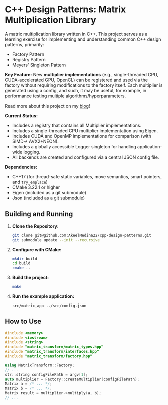 # C++ Design Patterns: Matrix Multiplication Library

A matrix multiplication library written in C++. This project serves as a learning exercise for implementing and understanding common C++ design patterns, primarily:
* Factory Pattern
* Registry Pattern
* Meyers' Singleton Pattern

**Key Feature:** New **multiplier implementations** (e.g., single-threaded CPU, CUDA-accelerated GPU, OpenCL) can be registered and used via the factory without requiring modifications to the factory itself. Each multiplier is generated using a config, and such, it may be useful, for example, in performance testing multiple algorithms/hyperparameters.

Read more about this project on my [blog](https://akeelmedina22.github.io/posts/2025-07/cpp-design-patterns/)!

**Current Status:**
* Includes a registry that contains all Multiplier implementations.
* Includes a single-threaded CPU multiplier implementation using Eigen.
* Includes CUDA and OpenMP implementations for comparison (with SIMD-> AVX2+NEON).
* Includes a globally accessible Logger singleton for handling application-wide logging.
* All backends are created and configured via a central JSON config file.

**Dependencies:**
* C++17 (for thread-safe static variables, move semantics, smart pointers, and `try_emplace`)
* CMake 3.22.1 or higher
* Eigen (included as a git submodule)
* Json (included as a git submodule)

## Building and Running

1. **Clone the Repository:**
    ```bash
    git clone git@github.com:AkeelMedina22/cpp-design-patterns.git
    git submodule update --init --recursive
    ```
    
2.  **Configure with CMake:**
    ```bash
    mkdir build
    cd build
    cmake ..
    ```

3.  **Build the project:**
    ```bash
    make
    ```

4.  **Run the example application:**
    ```bash
    src/matrix_app ../src/config.json
    ```

## How to Use 
```cpp
#include <memory>
#include <iostream>
#include <string>
#include "matrix_transform/matrix_types.hpp"
#include "matrix_transform/interfaces.hpp"
#include "matrix_transform/factory.hpp"

using MatrixTransform::Factory;
// ...
str::string configFilePath = argv[1]; 
auto multiplier = Factory::createMultiplier(configFilePath);
Matrix a = /* ... */;
Matrix b = /* ... */;
Matrix result = multiplier->multiply(a, b);
// ...
